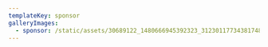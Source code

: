 ```yaml
---
templateKey: sponsor
galleryImages:
  - sponsor: /static/assets/30689122_1480666945392323_3123011773438174874_n.jpg
---
```


